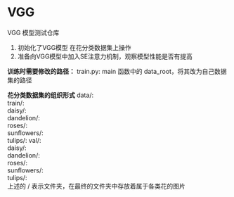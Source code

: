 # VGG
VGG 模型测试仓库
1. 初始化了VGG模型 在花分类数据集上操作
2. 准备向VGG模型中加入SE注意力机制，观察模型性能是否有提高

**训练时需要修改的路径：**
train.py: main 函数中的 data_root，将其改为自己数据集的路径

**花分类数据集的组织形式**
data/:  
   train/:  
     daisy/:  
     dandelion/:  
     roses/:  
     sunflowers/:  
     tulips/:
   val/:  
     daisy/:  
     dandelion/:  
     roses/:  
     sunflowers/:  
     tulips/:  
上述的 / 表示文件夹，在最终的文件夹中存放着属于各类花的图片
